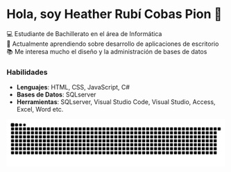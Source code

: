 # Hola, soy Heather Rubí Cobas Pion 👋

💻 Estudiante de Bachillerato en el área de Informática  
🌱 Actualmente aprendiendo sobre desarrollo de aplicaciones de escritorio  
📚 Me interesa mucho el diseño y la administración de bases de datos

### Habilidades
- **Lenguajes**: HTML, CSS, JavaScript, C#
- **Bases de Datos**: SQLserver
- **Herramientas**: SQLserver, Visual Studio Code, Visual Studio, Access, Excel, Word etc.


![Snake animation](https://github.com/7oSkaaa/7oSkaaa/blob/output/github-contribution-grid-snake.svg?)

  

<!---
HeatherCobas/HeatherCobas is a ✨ special ✨ repository because its `README.md` (this file) appears on your GitHub profile.
You can click the Preview link to take a look at your changes.
--->

